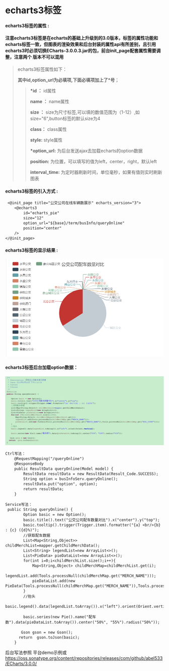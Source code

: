 # echarts3**标签**

#### echarts3**标签的属性 :**
#### 注意echarts3标签是在echarts的基础上升级到的3.0版本，标签的属性功能和echarts标签一致，但图表的渲染效果和后台封装的属性api有所差别，且引用echarts3时必须切换ECharts-3.0.0.3.jar的包，前台init_page配套属性需要调整，注意两个 版本不可以混用
> echarts3标签属性如下：
>
> **其中id,option_url为必填项,下面必填项加上了\*号**；
>
> > **\*id ：** id属性
> >
> > **name ：** name属性
> >
> > **size ：** size为尺寸标签,可以填的数值范围为（1-12）,如size="6",button标签的默认size为4
> >
> > **class：** class属性
> >
> > **style:** style属性
> >
> > **\*option_url:** 为后台发送ajax去加载echarts的option数据
> >
> > **position:** 为位置，可以填写的值为left，center，right，默认left
> >
> > **interval_time:** 为定时器刷新时间，单位毫秒，如果有值则实时刷新图表


#### echarts3标签的引入方式 :

```
 <@init_page title="公交公司在线车辆数展示" echarts_version="3">
    <@echarts3
        id="echarts_pie"
        size="12"
        option_url="${base}/term/busInfo/queryOnline"
        position="center"
    />
</@init_page>
```

#### echarts3标签的显示结果 :

![](/assets/echart3_1.png)

#### echarts3标签后台加载option数据：
![](/assets/echart3_2.png)
```
Ctrl写法：
    @RequestMapping("/queryOnline")
    @ResponseBody
    public ResultData queryOnline(Model model) {
        ResultData resultData = new ResultData(Result_Code.SUCCESS);
        String option = busInfoServ.queryOnline();
        resultData.put("option", option);
        return resultData;
    }

Service写法：
 public String queryOnline() {		
        Option basic = new Option();
        basic.title().text("公交公司配车数量对比").x("center").y("top");
        basic.tooltip().trigger(Trigger.item).formatter("{a} <br/>{b} : {c} ({d}%)");
        //获取配车数据
        List<Map<String,Object>> childMerchList=mapper.getChildMerchData();
        List<String> legendList=new ArrayList<>();
        List<PieData> pieDataList=new ArrayList<>();
        for(int i=0;i<childMerchList.size();i++){
        	Map<String,Object> childMerchMap=childMerchList.get(i);
        	legendList.add(Tools.processNull(childMerchMap.get("MERCH_NAME")));
        	pieDataList.add(new PieData(Tools.processNull(childMerchMap.get("MERCH_NAME")),Tools.processNull(childMerchMap.get("BUS_COUNT"))));
        }
        //抬头
        basic.legend().data(legendList.toArray()).x("left").orient(Orient.vertical);

        basic.series(new Pie().name("配车数").data(pieDataList.toArray()).center("50%", "55%").radius("50%"));
       
       Gson gson = new Gson();
      return  gson.toJson(basic);
	}
```


后台写法参照
平台demo示例或
https://oss.sonatype.org/content/repositories/releases/com/github/abel533/ECharts/3.0.0/



